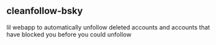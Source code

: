 ## cleanfollow-bsky

lil webapp to automatically unfollow deleted accounts and accounts that have blocked you before you could unfollow
